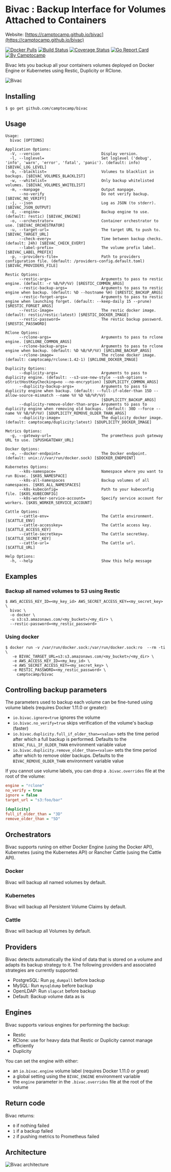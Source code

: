 Bivac : Backup Interface for Volumes Attached to Containers
===========================================================

Website: [https://camptocamp.github.io/bivac](https://camptocamp.github.io/bivac)


[![Docker Pulls](https://img.shields.io/docker/pulls/camptocamp/bivac.svg)](https://hub.docker.com/r/camptocamp/bivac/)
[![Build Status](https://img.shields.io/travis/camptocamp/bivac/master.svg)](https://travis-ci.org/camptocamp/bivac)
[![Coverage Status](https://img.shields.io/coveralls/camptocamp/bivac.svg)](https://coveralls.io/r/camptocamp/bivac?branch=master)
[![Go Report Card](https://goreportcard.com/badge/github.com/camptocamp/bivac)](https://goreportcard.com/report/github.com/camptocamp/bivac)
[![By Camptocamp](https://img.shields.io/badge/by-camptocamp-fb7047.svg)](http://www.camptocamp.com)


Bivac lets you backup all your containers volumes deployed on Docker Engine or Kubernetes using Restic, Duplicity or RClone.

![Bivac](img/bivac_small.png)


## Installing

```shell
$ go get github.com/camptocamp/bivac
```

## Usage

```shell
Usage:
  bivac [OPTIONS]

Application Options:
  -V, --version                           Display version.
  -l, --loglevel=                         Set loglevel ('debug', 'info', 'warn', 'error', 'fatal', 'panic'). (default: info) [$BIVAC_LOG_LEVEL]
  -b, --blacklist=                        Volumes to blacklist in backups. [$BIVAC_VOLUMES_BLACKLIST]
  -w, --whitelist=                        Only backup whitelisted volumes. [$BIVAC_VOLUMES_WHITELIST]
  -m, --manpage                           Output manpage.
      --no-verify                         Do not verify backup. [$BIVAC_NO_VERIFY]
  -j, --json                              Log as JSON (to stderr). [$BIVAC_JSON_OUTPUT]
  -E, --engine=                           Backup engine to use. (default: restic) [$BIVAC_ENGINE]
  -o, --orchestrator=                     Container orchestrator to use. [$BIVAC_ORCHESTRATOR]
  -u, --target-url=                       The target URL to push to. [$BIVAC_TARGET_URL]
      --check-every=                      Time between backup checks. (default: 24h) [$BIVAC_CHECK_EVERY]
      --label-prefix=                     The volume prefix label. [$BIVAC_LABEL_PREFIX]
  -p, --providers-file=                   Path to providers configuration file. (default: /providers-config.default.toml) [$BIVAC_PROVIDERS_FILE]

Restic Options:
      --restic-args=                      Arguments to pass to restic engine. (default: -r %B/%P/%V) [$RESTIC_COMMON_ARGS]
      --restic-backup-args=               Arguments to pass to restic engine when backup. (default: %D --hostname %H) [$RESTIC_BACKUP_ARGS]
      --restic-forget-args=               Arguments to pass to restic engine when launching forget. (default: --keep-daily 15 --prune) [$RESTIC_FORGET_ARGS]
      --restic-image=                     The restic docker image. (default: restic/restic:latest) [$RESTIC_DOCKER_IMAGE]
      --restic-password=                  The restic backup password. [$RESTIC_PASSWORD]

RClone Options:
      --rclone-args=                      Arguments to pass to rclone engine. [$RCLONE_COMMON_ARGS]
      --rclone-backup-args=               Arguments to pass to rclone engine when backup. (default: %D %B/%P/%V) [$RCLONE_BACKUP_ARGS]
      --rclone-image=                     The rclone docker image. (default: camptocamp/rclone:1.42-1) [$RCLONE_DOCKER_IMAGE]

Duplicity Options:
      --duplicity-args=                   Arguments to pass to duplicity engine. (default: --s3-use-new-style --ssh-options -oStrictHostKeyChecking=no --no-encryption) [$DUPLICITY_COMMON_ARGS]
      --duplicity-backup-args=            Arguments to pass to duplicity engine when backup. (default: --full-if-older-than 15D --allow-source-mismatch --name %V %D %B/%P/%V)
                                          [$DUPLICITY_BACKUP_ARGS]
      --duplicity-remove-older-than-args= Arguments to pass to duplicity engine when removing old backups. (default: 30D --force --name %V %B/%P/%V) [$DUPLICITY_REMOVE_OLDER_THAN_ARGS]
      --duplicity-image=                  The duplicity docker image. (default: camptocamp/duplicity:latest) [$DUPLICITY_DOCKER_IMAGE]

Metrics Options:
  -g, --gateway-url=                      The prometheus push gateway URL to use. [$PUSHGATEWAY_URL]

Docker Options:
  -e, --docker-endpoint=                  The Docker endpoint. (default: unix:///var/run/docker.sock) [$DOCKER_ENDPOINT]

Kubernetes Options:
      --k8s-namespace=                    Namespace where you want to run Bivac. [$K8S_NAMESPACE]
      --k8s-all-namespaces                Backup volumes of all namespaces. [$K8S_ALL_NAMESPACES]
      --k8s-kubeconfig=                   Path to your kubeconfig file. [$K8S_KUBECONFIG]
      --k8s-worker-service-account=       Specify service account for workers. [$K8S_WORKER_SERVICE_ACCOUNT]

Cattle Options:
      --cattle-env=                       The Cattle environment. [$CATTLE_ENV]
      --cattle-accesskey=                 The Cattle access key. [$CATTLE_ACCESS_KEY]
      --cattle-secretkey=                 The Cattle secretkey. [$CATTLE_SECRET_KEY]
      --cattle-url=                       The Cattle url. [$CATTLE_URL]

Help Options:
  -h, --help                              Show this help message
```

## Examples

### Backup all named volumes to S3 using Restic

```shell
$ AWS_ACCESS_KEY_ID=<my_key_id> AWS_SECRET_ACCESS_KEY=<my_secret_key> \
  bivac \
  -o docker \
  -u s3:s3.amazonaws.com/<my_bucket>/<my_dir> \
  --restic-password=<my_restic_password>
```


### Using docker

```shell
$ docker run -v /var/run/docker.sock:/var/run/docker.sock:ro  --rm -ti \
   -e BIVAC_TARGET_URL=s3:s3.amazonaws.com/<my_bucket>/<my_dir> \
   -e AWS_ACCESS_KEY_ID=<my_key_id> \
   -e AWS_SECRET_ACCESS_KEY=<my_secret_key> \
   -e RESTIC_PASSWORD=<my_restic_password> \
     camptocamp/bivac
```


## Controlling backup parameters

The parameters used to backup each volume can be fine-tuned using volume labels (requires Docker 1.11.0 or greater):

- `io.bivac.ignore=true` ignores the volume
- `io.bivac.no_verify=true` skips verification of the volume's backup (faster)
- `io.bivac.duplicity.full_if_older_than=<value>` sets the time period after which a full backup is performed. Defaults to the `BIVAC_FULL_IF_OLDER_THAN` environment variable value
- `io.bivac.duplicity.remove_older_than=<value>` sets the time period after which to remove older backups. Defaults to the `BIVAC_REMOVE_OLDER_THAN` environment variable value

If you cannot use volume labels, you can drop a `.bivac.overrides` file at the root of the volume:

```ini
engine = "rclone"
no_verify = true
ignore = false
target_url = "s3:foo/bar"

[duplicity]
full_if_older_than = "3D"
remove_older_than = "5D"
```

## Orchestrators

Bivac supports runing on either Docker Engine (using the Docker API), Kubernetes (using the Kubernetes API) or Rancher Cattle (using the Cattle API).

### Docker

Bivac will backup all named volumes by default.

### Kubernetes

Bivac will backup all Persistent Volume Claims by default.

### Cattle

Bivac will backup all Volumes by default.

## Providers

Bivac detects automatically the kind of data that is stored on a volume and adapts its backup strategy to it. The following providers and associated strategies are currently supported:

* PostgreSQL: Run `pg_dumpall` before backup
* MySQL: Run `mysqldump` before backup
* OpenLDAP: Run `slapcat` before backup
* Default: Backup volume data as is


## Engines

Bivac supports various engines for performing the backup:

* Restic
* RClone: use for heavy data that Restic or Duplicity cannot manage efficiently
* Duplicity

You can set the engine with either:

* an `io.bivac.engine` volume label (requires Docker 1.11.0 or great)
* a global setting using the `BIVAC_ENGINE` environment variable
* the `engine` parameter in the `.bivac.overrides` file at the root of the volume


## Return code

Bivac returns:

* `0` if nothing failed
* `1` if a backup failed
* `2` if pushing metrics to Prometheus failed


## Architecture

![Bivac architecture](img/architecture.png)
